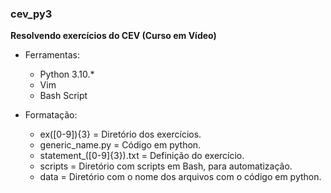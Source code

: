 ### cev\_py3

**Resolvendo exercícios do CEV (Curso em Vídeo)**

- Ferramentas:
	+ Python 3.10.\*
	+ Vim
	+ Bash Script

- Formatação:
	+ ex([0-9]){3} = Diretório dos exercícios.
	+ generic\_name.py = Código em python.
	+ statement_([0-9]{3}).txt = Definição do exercício.
	+ scripts = Diretório com scripts em Bash, para automatização.
	+ data = Diretório com o nome dos arquivos com o código em python.
